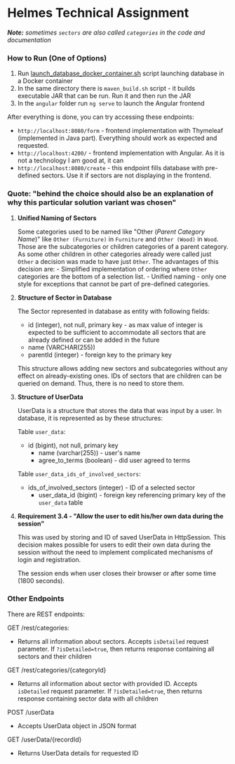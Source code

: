 # Helmes Technical Assignment

_**Note:** sometimes `sectors` are also called `categories` in the code 
and documentation_

### How to Run (One of Options)
1. Run [launch_database_docker_container.sh](./java/docker/launch_database_docker_container.sh) script launching database in a Docker container
2. In the same directory there is `maven_build.sh` script - it builds
    executable JAR that can be run. Run it and then run the JAR
3. In the `angular` folder run `ng serve` to launch the Angular frontend

After everything is done, you can try accessing these endpoints:
- `http://localhost:8080/form` - frontend implementation with Thymeleaf 
    (implemented in Java part).
    Everything should work as expected and requested.
- `http://localhost:4200/` - frontend implementation with Angular. As it is 
not a technology I am good at, it can
- `http://localhost:8080/create` - this endpoint fills database with
    pre-defined sectors. Use it if sectors are not displaying in the frontend.



### Quote: "behind the choice should also be an explanation of why this particular solution variant was chosen"
1. **Unified Naming of Sectors**

    Some categories used to be named like
        "Other (*Parent Category Name*)" like
        `Other (Furniture)` in `Furniture` and `Other (Wood)` in `Wood`. 
        Those are the subcategories or children categories of a
        parent category. As some other children in other categories
        already were called just `Other` a decision was made to have
        just `Other`. The advantages of this decision are:
       - Simplified implementation of ordering where `Other` categories
       are the bottom of a selection list.
         - Unified naming - only one style for exceptions that cannot be
         part of pre-defined categories.

2. **Structure of Sector in Database**

    The Sector represented in database as entity with following 
    fields:
    - id (integer), not null, primary key - as max value of integer is expected to be
        sufficient to accommodate all sectors that are already
        defined or can be added in the future
    - name (VARCHAR(255))
    - parentId (integer) - foreign key to the primary key
   
   This structure allows adding new sectors and subcategories 
    without any effect on already-existing ones. IDs of sectors
    that are children can be queried on demand. Thus, there is no need
    to store them.

3. **Structure of UserData**

    UserData is a structure that stores the data that was input 
    by a user. In database, it is represented as by these structures:

    Table `user_data`:
    - id (bigint), not null, primary key
      - name (varchar(255)) - user's name
      - agree_to_terms (boolean) - did user agreed to terms
    
    Table `user_data_ids_of_involved_sectors`:
    - ids_of_involved_sectors (integer) - ID of a selected sector
      - user_data_id            (bigint) - foreign key referencing primary
          key of the `user_data` table

4. **Requirement 3.4 - "Allow the user to edit his/her own data during the session"**

    This was used by storing and ID of saved UserData in HttpSession.
    This decision makes possible for users to edit their own data during the session
    without the need to implement complicated mechanisms of login and
    registration.

    The session ends when user closes their browser or after some time
   (1800 seconds).

### Other Endpoints
There are REST endpoints:

GET /rest/categories:
- Returns all information about sectors. 
    Accepts `isDetailed` request parameter. If `?isDetailed=true`, then
    returns response containing all sectors and their children

GET /rest/categories/{categoryId}
- Returns all information about sector with provided ID.
  Accepts `isDetailed` request parameter. If `?isDetailed=true`, then
  returns response containing sector data with all children

POST /userData
- Accepts UserData object in JSON format

GET /userData/{recordId}
- Returns UserData details for requested ID